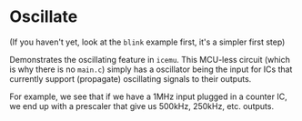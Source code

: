 # Oscillate

(If you haven't yet, look at the `blink` example first, it's a simpler first step)

Demonstrates the oscillating feature in `icemu`. This MCU-less circuit (which is why
there is no `main.c`) simply has a oscillator being the input for ICs that currently
support (propagate) oscillating signals to their outputs.

For example, we see that if we have a 1MHz input plugged in a counter IC, we end up
with a prescaler that give us 500kHz, 250kHz, etc. outputs.
